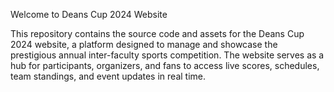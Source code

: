 Welcome to Deans Cup 2024 Website

This repository contains the source code and assets for the Deans Cup 2024 website, a platform designed to manage and showcase the prestigious annual inter-faculty sports competition. The website serves as a hub for participants, organizers, and fans to access live scores, schedules, team standings, and event updates in real time.
